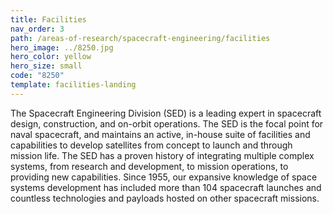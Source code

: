 ```yaml
---
title: Facilities
nav_order: 3
path: /areas-of-research/spacecraft-engineering/facilities
hero_image: ../8250.jpg
hero_color: yellow
hero_size: small
code: "8250"
template: facilities-landing
---
```

The Spacecraft Engineering Division (SED) is a leading expert in spacecraft design, construction, and on-orbit operations. The SED is the focal point for naval spacecraft, and maintains an active, in-house suite of facilities and capabilities to develop satellites from concept to launch and through mission life. The SED has a proven history of integrating multiple complex systems, from research and development, to mission operations, to providing new capabilities. Since 1955, our expansive knowledge of space systems development has included more than 104 spacecraft launches and countless technologies and payloads hosted on other spacecraft missions.